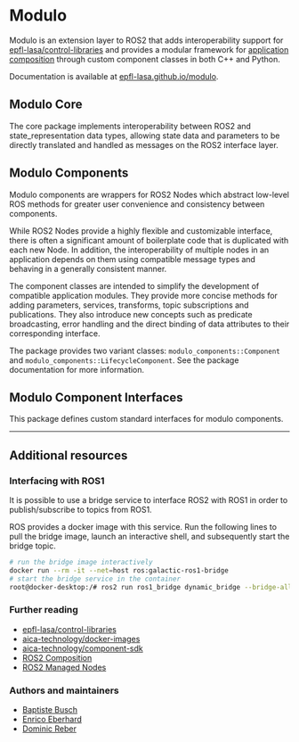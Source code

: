 # Modulo

Modulo is an extension layer to ROS2 that adds interoperability support for [epfl-lasa/control-libraries](https://github.com/epfl-lasa/control-libraries)
and provides a modular framework for [application composition](https://docs.ros.org/en/humble/Concepts/About-Composition.html)
through custom component classes in both C++ and Python.

Documentation is available at [epfl-lasa.github.io/modulo](epfl-lasa.github.io/modulo).

## Modulo Core

The core package implements interoperability between ROS2 and state_representation data types,
allowing state data and parameters to be directly translated and handled as messages on the ROS2 interface layer.

## Modulo Components

Modulo components are wrappers for ROS2 Nodes which abstract low-level ROS methods for greater user convenience and
consistency between components.

While ROS2 Nodes provide a highly flexible and customizable interface, there is often a significant amount of 
boilerplate code that is duplicated with each new Node. In addition, the interoperability of multiple nodes in an
application depends on them using compatible message types and behaving in a generally consistent manner.

The component classes are intended to simplify the development of compatible application modules.
They provide more concise methods for adding parameters, services, transforms, topic subscriptions and publications.
They also introduce new concepts such as predicate broadcasting, error handling and the direct binding of
data attributes to their corresponding interface.

The package provides two variant classes: `modulo_components::Component` and `modulo_components::LifecycleComponent`.
See the package documentation for more information.

## Modulo Component Interfaces

This package defines custom standard interfaces for modulo components.

---

## Additional resources

### Interfacing with ROS1

It is possible to use a bridge service to interface ROS2 with ROS1 in order to publish/subscribe to topics from ROS1.

ROS provides a docker image with this service. Run the following lines to pull the bridge image, launch an interactive
shell, and subsequently start the bridge topic.

```bash
# run the bridge image interactively
docker run --rm -it --net=host ros:galactic-ros1-bridge
# start the bridge service in the container
root@docker-desktop:/# ros2 run ros1_bridge dynamic_bridge --bridge-all-topics
```

### Further reading

- [epfl-lasa/control-libraries](https://github.com/epfl-lasa/control-libraries)
- [aica-technology/docker-images](https://github.com/aica-technology/docker-images)
- [aica-technology/component-sdk](https://github.com/aica-technology/component-sdk)
- [ROS2 Composition](https://github.com/aica-technology/docker-images)
- [ROS2 Managed Nodes](https://design.ros2.org/articles/node_lifecycle.html)

### Authors and maintainers

- [Baptiste Busch](https://github.com/buschbapti)
- [Enrico Eberhard](https://github.com/eeberhard)
- [Dominic Reber](https://github.com/domire8)